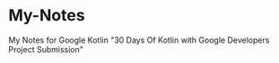 # My-Notes
My Notes for Google Kotlin "30 Days Of Kotlin with Google Developers Project Submission"
